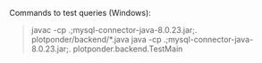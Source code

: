 Commands to test queries (Windows):

>javac -cp .;mysql-connector-java-8.0.23.jar;. plotponder/backend/*.java
>java -cp .;mysql-connector-java-8.0.23.jar;. plotponder.backend.TestMain
